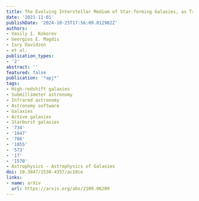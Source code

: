 ```yaml
---
title: The Evolving Interstellar Medium of Star-forming Galaxies, as Traced by Stardust
date: '2021-11-01'
publishDate: '2024-10-25T17:56:09.012982Z'
authors:
- Vasily I. Kokorev
- Georgios E. Magdis
- Iary Davidzon
- et al.
publication_types:
- '2'
abstract: ''
featured: false
publication: '*apj*'
tags:
- High-redshift galaxies
- Submillimeter astronomy
- Infrared astronomy
- Astronomy software
- Galaxies
- Active galaxies
- Starburst galaxies
- '734'
- '1647'
- '786'
- '1855'
- '573'
- '17'
- '1570'
- Astrophysics - Astrophysics of Galaxies
doi: 10.3847/1538-4357/ac18ce
links:
- name: arXiv
  url: https://arxiv.org/abs/2109.06209
---
```

